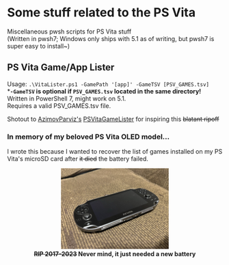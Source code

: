 # Some stuff related to the PS Vita
Miscellaneous pwsh scripts for PS Vita stuff  
(Written in pwsh7; Windows only ships with 5.1 as of writing, but <span title="PowerShell 7">pwsh7</span> is super easy to install~)  

## PS Vita Game/App Lister

Usage: `.\VitaLister.ps1 -GamePath '[app]' -GameTSV [PSV_GAMES.tsv]`  
***`-GameTSV` is optional if `PSV_GAMES.tsv` located in the same directory!**  
Written in PowerShell 7, might work on 5.1.  
<span title="hint: google 'nps vita'">Requires a valid PSV_GAMES.tsv file.</span>


Shotout to [AzimovParviz's](https://github.com/AzimovParviz) [PSVitaGameLister](https://github.com/AzimovParviz/PSVitaGameLister) for inspiring this <s>blatant ripoff</s>
### In memory of my beloved PS Vita OLED model...
I wrote this because I wanted to recover the list of games installed on my PS Vita's <span title="Yes, microSD card. SD2Vita adapters are awesome!">microSD card</span> after ~~it died~~ the battery failed.  
<center>
  <img
    src=".vitarip.jpg"
    alt="RIP my Vita OLED, 2017-2023"
    width=50%
    height=50%
  ></img><br>
  <b><s>RIP 2017-2023</s> Never mind, it just needed a new battery</b>
</center>